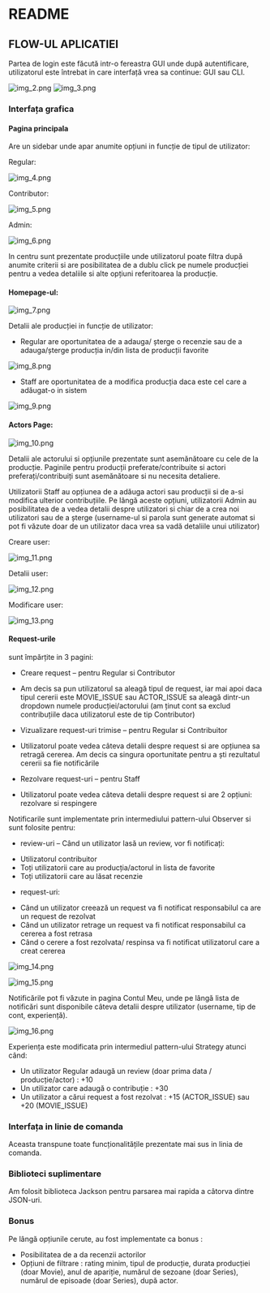 # README

## FLOW-UL APLICATIEI

Partea de login este făcută intr-o fereastra GUI unde după autentificare, utilizatorul este întrebat in care interfață vrea sa continue: GUI sau CLI.

![img_2.png](img_2.png)
![img_3.png](img_3.png)

### Interfața grafica
#### Pagina principala 

Are un sidebar unde apar anumite opțiuni in funcție de tipul de utilizator:

Regular:

![img_4.png](img_4.png)

Contributor:

![img_5.png](img_5.png)

Admin:

![img_6.png](img_6.png)

In centru sunt prezentate producțiile unde utilizatorul poate filtra după anumite criterii si are posibilitatea de a dublu click pe numele producției pentru a vedea detaliile si alte opțiuni referitoarea la producție.
#### Homepage-ul:

![img_7.png](img_7.png)

Detalii ale producției in funcție de utilizator:
-	Regular are oportunitatea de a adauga/ șterge o recenzie sau de a adauga/șterge producția in/din lista de producții favorite

![img_8.png](img_8.png)

- Staff are oportunitatea de a modifica producția daca este cel care a adăugat-o in sistem 

![img_9.png](img_9.png)

#### Actors Page:

![img_10.png](img_10.png)

Detalii ale actorului si opțiunile prezentate sunt asemănătoare cu cele de la producție.
Paginile pentru producții preferate/contribuite si actori preferați/contribuiți sunt asemănătoare si nu necesita detaliere.

Utilizatorii Staff au opțiunea de a adăuga actori sau producții si de a-si modifica ulterior contribuțiile. Pe lângă aceste opțiuni, utilizatorii Admin au posibilitatea de a vedea detalii despre utilizatori si chiar de a crea noi utilizatori sau de a șterge (username-ul si parola sunt generate automat si pot fi văzute doar de un utilizator daca vrea sa vadă detaliile unui utilizator)

Creare user:

![img_11.png](img_11.png)

Detalii user:

![img_12.png](img_12.png)

Modificare user:

![img_13.png](img_13.png)

#### Request-urile
sunt împărțite in 3 pagini:
-	Creare request – pentru Regular si Contributor 
  + Am decis sa pun utilizatorul sa aleagă tipul de request, iar mai apoi daca tipul cererii este MOVIE_ISSUE sau ACTOR_ISSUE sa aleagă dintr-un dropdown numele producției/actorului (am ținut cont sa exclud contribuțiile daca utilizatorul este de tip Contributor)
-	Vizualizare request-uri trimise – pentru Regular si Contribuitor 
  + Utilizatorul poate vedea câteva detalii despre request si are opțiunea sa retragă cererea. Am decis ca singura oportunitate pentru a ști rezultatul cererii sa fie notificările
-	Rezolvare request-uri – pentru Staff 
  + Utilizatorul poate vedea câteva detalii despre request si are 2 opțiuni: rezolvare si respingere
  
Notificarile sunt implementate prin intermediului pattern-ului Observer si sunt folosite pentru:

-	review-uri – Când un utilizator lasă un review, vor fi notificați:
  + Utilizatorul contribuitor 
  + Toți utilizatorii care au producția/actorul in lista de favorite 
  + Toți utilizatorii care au lăsat recenzie
-	request-uri:
  + Când un utilizator creează un request va fi notificat responsabilul ca are un request de rezolvat 
  + Când un utilizator retrage un request va fi notificat responsabilul ca cererea a fost retrasa 
  + Când o cerere a fost rezolvata/ respinsa va fi notificat utilizatorul care a creat cererea

![img_14.png](img_14.png)

![img_15.png](img_15.png)

Notificările pot fi văzute in pagina Contul Meu, unde pe lângă lista de notificări sunt disponibile câteva detalii despre utilizator (username, tip de cont, experiență).

![img_16.png](img_16.png)

Experiența este modificata prin intermediul pattern-ului Strategy atunci când:
-	Un utilizator Regular adaugă un review (doar prima data / producție/actor) : +10
-	Un utilizator care adaugă o contribuție : +30
-	Un utilizator a cărui request a fost rezolvat : +15 (ACTOR_ISSUE) sau +20 (MOVIE_ISSUE)

### Interfața in linie de comanda
Aceasta transpune toate funcționalitățile prezentate mai sus in linia de comanda.
### Biblioteci suplimentare
Am folosit biblioteca Jackson pentru parsarea mai rapida a câtorva dintre JSON-uri.
### Bonus
Pe lângă opțiunile cerute, au fost implementate ca bonus :
- Posibilitatea de a da recenzii actorilor 
- Opțiuni de filtrare : rating minim, tipul de producție, durata producției (doar Movie), anul de apariție, numărul de sezoane (doar Series), numărul de episoade (doar Series), după actor.
